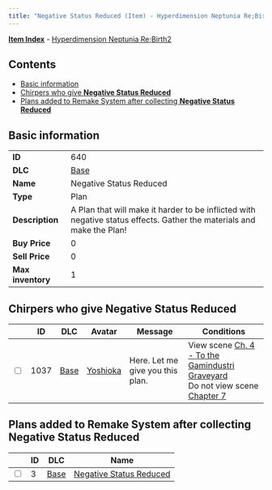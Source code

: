 ```yaml
---
title: "Negative Status Reduced (Item) - Hyperdimension Neptunia Re;Birth2"
---
```


[**Item Index**](/neptunia/rb2/item/index.html) - [Hyperdimension Neptunia Re;Birth2](/neptunia/rb2)

## Contents

- [Basic information](#basic-information)
- [Chirpers who give **Negative Status Reduced**](#chirpers-who-give-negative-status-reduced)
- [Plans added to Remake System after collecting **Negative Status Reduced**](#plans-added-to-remake-system-after-collecting-negative-status-reduced)

## Basic information

|   |   |
| -- | -- |
| **ID** | 640 |
| **DLC** | [Base](/neptunia/rb2/dlc/0-base.html) |
| **Name** | Negative Status Reduced |
| **Type** | Plan |
| **Description** | A Plan that will make it harder to be inflicted with negative status effects. Gather the materials and make the Plan! |
| **Buy Price** | 0 |
| **Sell Price** | 0 |
| **Max inventory** | 1 |

## Chirpers who give **Negative Status Reduced**

|    | ID | DLC | Avatar | Message | Conditions |
| -- | -- | --- | ------ | ------- | ---------- |
| <input type="checkbox" id="rb2-chirper-event-0-1037" class="trackbox" /> | 1037 | [Base](/neptunia/rb2/dlc/0-base.html) | [Yoshioka](/neptunia/rb2/avatar/0-158-yoshioka.html) | Here. Let me give you this plan. | View scene [Ch. 4 - To the Gamindustri Graveyard](/neptunia/rb2/scene/0-304-ch-4-to-the-gamindustri-graveyard.html)<br />Do not view scene [Chapter 7](/neptunia/rb2/scene/0-452-chapter-7.html) |

## Plans added to Remake System after collecting **Negative Status Reduced**

|    | ID | DLC | Name |
| -- | -- | --- | ---- |
| <input type="checkbox" id="rb2-remake-0-3" class="trackbox" /> | 3 | [Base](/neptunia/rb2/dlc/0-base.html) | [Negative Status Reduced](/neptunia/rb2/remake/0-3-negative-status-reduced.html) |